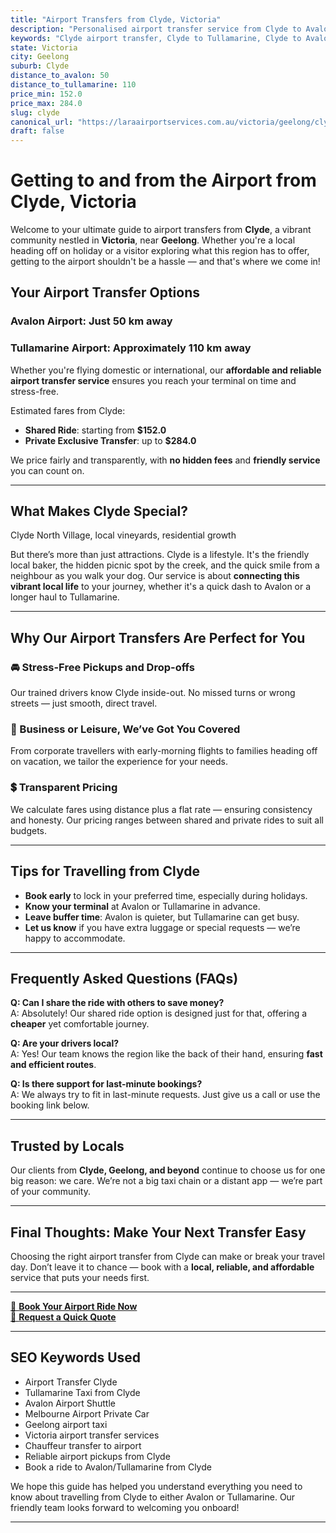 ```yaml
---
title: "Airport Transfers from Clyde, Victoria"
description: "Personalised airport transfer service from Clyde to Avalon and Tullamarine airports. Enjoy a smooth, affordable ride with us!"
keywords: "Clyde airport transfer, Clyde to Tullamarine, Clyde to Avalon, airport taxi Clyde, private airport transfer Clyde, shared ride Clyde, Clyde transfers, airport shuttle Clyde, book Clyde airport taxi, affordable Clyde airport transfer, Clyde airport transfer service, airport transfer Geelong, airport transfer Melbourne, Melbourne airport taxi, airport transfers Victoria, Tullamarine airport shuttle, Avalon airport transfers, Melbourne private transfer, airport transport services Melbourne"
state: Victoria
city: Geelong
suburb: Clyde
distance_to_avalon: 50
distance_to_tullamarine: 110
price_min: 152.0
price_max: 284.0
slug: clyde
canonical_url: "https://laraairportservices.com.au/victoria/geelong/clyde/"
draft: false
---
```


# Getting to and from the Airport from Clyde, Victoria

Welcome to your ultimate guide to airport transfers from **Clyde**, a vibrant community nestled in **Victoria**, near **Geelong**. Whether you're a local heading off on holiday or a visitor exploring what this region has to offer, getting to the airport shouldn't be a hassle — and that's where we come in!

## Your Airport Transfer Options

### Avalon Airport: Just 50 km away  
### Tullamarine Airport: Approximately 110 km away

Whether you're flying domestic or international, our **affordable and reliable airport transfer service** ensures you reach your terminal on time and stress-free.

Estimated fares from Clyde:
- **Shared Ride**: starting from **$152.0**
- **Private Exclusive Transfer**: up to **$284.0**

We price fairly and transparently, with **no hidden fees** and **friendly service** you can count on.

---

## What Makes Clyde Special?

Clyde North Village, local vineyards, residential growth

But there’s more than just attractions. Clyde is a lifestyle. It's the friendly local baker, the hidden picnic spot by the creek, and the quick smile from a neighbour as you walk your dog. Our service is about **connecting this vibrant local life** to your journey, whether it's a quick dash to Avalon or a longer haul to Tullamarine.

---

## Why Our Airport Transfers Are Perfect for You

### 🚘 Stress-Free Pickups and Drop-offs
Our trained drivers know Clyde inside-out. No missed turns or wrong streets — just smooth, direct travel.

### 💼 Business or Leisure, We’ve Got You Covered
From corporate travellers with early-morning flights to families heading off on vacation, we tailor the experience for your needs.

### 💲 Transparent Pricing
We calculate fares using distance plus a flat rate — ensuring consistency and honesty. Our pricing ranges between shared and private rides to suit all budgets.

---

## Tips for Travelling from Clyde

- **Book early** to lock in your preferred time, especially during holidays.
- **Know your terminal** at Avalon or Tullamarine in advance.
- **Leave buffer time**: Avalon is quieter, but Tullamarine can get busy.
- **Let us know** if you have extra luggage or special requests — we’re happy to accommodate.

---

## Frequently Asked Questions (FAQs)

**Q: Can I share the ride with others to save money?**  
A: Absolutely! Our shared ride option is designed just for that, offering a **cheaper** yet comfortable journey.

**Q: Are your drivers local?**  
A: Yes! Our team knows the region like the back of their hand, ensuring **fast and efficient routes**.

**Q: Is there support for last-minute bookings?**  
A: We always try to fit in last-minute requests. Just give us a call or use the booking link below.

---

## Trusted by Locals

Our clients from **Clyde, Geelong, and beyond** continue to choose us for one big reason: we care. We’re not a big taxi chain or a distant app — we’re part of your community.

---

## Final Thoughts: Make Your Next Transfer Easy

Choosing the right airport transfer from Clyde can make or break your travel day. Don’t leave it to chance — book with a **local, reliable, and affordable** service that puts your needs first.

---

[📅 **Book Your Airport Ride Now**](https://laraairportservices.square.site/s/appointments)  
[📧 **Request a Quick Quote**](https://laraairportservices.square.site/contact-us)

---

## SEO Keywords Used
- Airport Transfer Clyde
- Tullamarine Taxi from Clyde
- Avalon Airport Shuttle
- Melbourne Airport Private Car
- Geelong airport taxi
- Victoria airport transfer services
- Chauffeur transfer to airport
- Reliable airport pickups from Clyde
- Book a ride to Avalon/Tullamarine from Clyde

We hope this guide has helped you understand everything you need to know about travelling from Clyde to either Avalon or Tullamarine. Our friendly team looks forward to welcoming you onboard!

---

